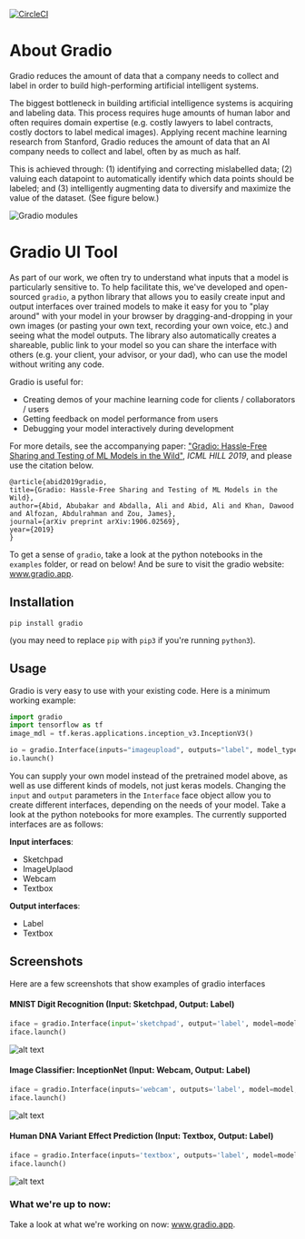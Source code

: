 [![CircleCI](https://circleci.com/gh/gradio-app/gradio-UI.svg?style=svg)](https://circleci.com/gh/gradio-app/gradio)

# About Gradio

Gradio reduces the amount of data that a company needs to collect and label in order to build high-performing artificial intelligent systems. 

The biggest bottleneck in building artificial intelligence systems is acquiring and labeling data. This process requires huge amounts of human labor and often requires domain expertise (e.g. costly lawyers to label contracts, costly doctors to label medical images). Applying recent machine learning research from Stanford, Gradio reduces the amount of data that an AI company needs to collect and label, often by as much as half. 

This is achieved through: (1) identifying and correcting mislabelled data;  (2) valuing each datapoint to automatically identify which data points should be labeled; and (3) intelligently augmenting data to diversify and maximize the value of the dataset. (See figure below.)

![Gradio modules](https://raw.githubusercontent.com/gradio-app/gradio-UI/master/screenshots/gradio-3-modules.PNG)

# Gradio UI Tool

As part of our work, we often try to understand what inputs that a model is particularly sensitive to. To help facilitate this, we've developed and open-sourced `gradio`, a python library that allows you to easily create input and output interfaces over trained models to make it easy for you to "play around" with your model in your browser by dragging-and-dropping in your own images (or pasting your own text, recording your own voice, etc.) and seeing what the model outputs. The library also automatically creates a shareable, public link to your model so you can share the interface with others (e.g. your client, your advisor, or your dad), who can use the model without writing any code. 

Gradio is useful for:
* Creating demos of your machine learning code for clients / collaborators / users
* Getting feedback on model performance from users
* Debugging your model interactively during development

For more details, see the accompanying paper: ["Gradio: Hassle-Free Sharing and Testing of ML Models in the Wild"](https://arxiv.org/pdf/1906.02569.pdf), *ICML HILL 2019*, and please use the citation below.

```
@article{abid2019gradio,
title={Gradio: Hassle-Free Sharing and Testing of ML Models in the Wild},
author={Abid, Abubakar and Abdalla, Ali and Abid, Ali and Khan, Dawood and Alfozan, Abdulrahman and Zou, James},
journal={arXiv preprint arXiv:1906.02569},
year={2019}
}
```

To get a sense of `gradio`, take a look at the  python notebooks in the `examples` folder, or read on below! And be sure to visit the gradio website: www.gradio.app.

## Installation
```
pip install gradio
```
(you may need to replace `pip` with `pip3` if you're running `python3`).

## Usage

Gradio is very easy to use with your existing code. Here is a minimum working example:


```python
import gradio
import tensorflow as tf
image_mdl = tf.keras.applications.inception_v3.InceptionV3()

io = gradio.Interface(inputs="imageupload", outputs="label", model_type="keras", model=image_mdl)
io.launch()
```

You can supply your own model instead of the pretrained model above, as well as use different kinds of models, not just keras models. Changing the `input` and `output` parameters in the `Interface` face object allow you to create different interfaces, depending on the needs of your model. Take a look at the python notebooks for more examples. The currently supported interfaces are as follows:

**Input interfaces**:
* Sketchpad
* ImageUplaod
* Webcam
* Textbox

**Output interfaces**:
* Label
* Textbox

## Screenshots

Here are a few screenshots that show examples of gradio interfaces

#### MNIST Digit Recognition (Input: Sketchpad, Output: Label)

```python
iface = gradio.Interface(input='sketchpad', output='label', model=model, model_type='keras')
iface.launch()
```

![alt text](https://raw.githubusercontent.com/abidlabs/gradio/master/screenshots/sketchpad_interface.png)

#### Image Classifier: InceptionNet (Input: Webcam, Output: Label)

```python
iface = gradio.Interface(inputs='webcam', outputs='label', model=model, model_type='keras')
iface.launch()
```

![alt text](https://raw.githubusercontent.com/abidlabs/gradio/master/screenshots/image_interface.png)

#### Human DNA Variant Effect Prediction (Input: Textbox, Output: Label)

```python
iface = gradio.Interface(inputs='textbox', outputs='label', model=model, model_type='keras')
iface.launch()
```

![alt text](https://raw.githubusercontent.com/abidlabs/gradio/master/screenshots/label_interface.png)

### What we're up to now:
Take a look at what we're working on now: www.gradio.app.


